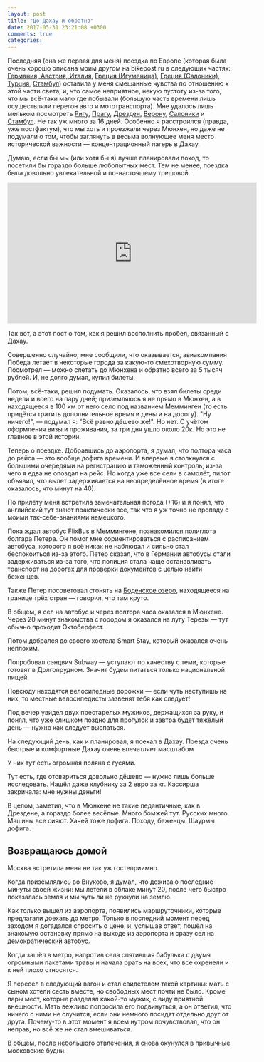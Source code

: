```yaml
---
layout: post
title: "До Дахау и обратно"
date: 2017-03-31 23:21:08 +0300
comments: true
categories:
---
```


Последняя (она же первая для меня) поездка по Европе (которая была очень хорошо описана моим другом на bikepost.ru в следующих частях:
[Германия, Австрия, Италия](https://bikepost.ru/blog/68990/Martovskij-tresh-pokhod-v-Evropu-2016-Germanija-Italija-Gretsija.html#cut),
[Греция (Игуменица)](https://bikepost.ru/blog/69159/Interesnye-epizody-martovskogo-tresh-pokhoda-v-Evropu-prokolotoe-koleso-i-russkij-mat.html),
[Греция (Салоники), Турция](https://bikepost.ru/blog/69052/Interesnye-epizody-martovskogo-tresh-pokhoda-v-Evropu-netrivialnyj-perekhod-iz-Gretsii-v-Turtsiju.html),
[Стамбул](https://bikepost.ru/blog/69163/Martovskij-tresh-pokhod-v-Evropu-Stambul.html)) оставила у меня смешанные чувства по отношению к этой части света, и, что самое неприятное, некую пустоту из-за того, что мы всё-таки мало где побывали (большую часть времени лишь осуществляли перегон авто и мототранспорта).
Мне удалось лишь мельком посмотреть
[Ригу](https://vk.com/album11722643_231759026),
[Прагу](https://vk.com/album11722643_232374914),
[Дрезден](https://vk.com/album11722643_232376154),
[Верону](https://vk.com/album11722643_232376341),
[Салоники](https://vk.com/album11722643_232389387)
и [Стамбул](https://vk.com/album11722643_232389472).
Не так уж много за 16 дней.
Особенно я расстроился (правда, уже постфактум), что мы хоть и проезжали через Мюнхен, но даже не подумали о том, чтобы заглянуть в весьма волнующее меня место исторической важности — концентрационный лагерь в Дахау.

Думаю, если бы мы (или хотя бы я) лучше планировали поход, то посетили бы гораздо больше любопытных мест.
Тем не менее, поездка была довольно увлекательной и по-настоящему трешовой.

<iframe width="560" height="315" src="https://www.youtube.com/embed/yCGrEV5FL7I" frameborder="0" allowfullscreen></iframe>

Так вот, а этот пост о том, как я решил восполнить пробел, связанный с Дахау.

Совершенно случайно, мне сообщили, что оказывается, авиакомпания Победа летает в некоторые города за какую-то смехотворную сумму.
Посмотрел — можно слетать до Мюнхена и обратно всего за 5 тысяч рублей.
И, не долго думая, купил билеты.

Потом, всё-таки, решил подумать.
Оказалось, что взял билеты среди недели и всего на пару дней; приземляюсь я не прямо в Мюнхен, а в находящееся в 100 км от него село под названием Мемминген (то есть придётся тратить дополнительное время и деньги на дорогу).
"Ну ничего!", — подумал я: "Всё равно дёшево же!".
Но нет.
С учётом оформления визы и проживания, за три дня ушло около 20к.
Но это не главное в этой истории.

Теперь о поездке.
Добравшись до аэропорта, я думал, что полтора часа до рейса — это вообще дофига времени.
И впервые я столкнулся с большими очередями на регистрацию и таможенный контроль, из-за чего я едва не опоздал на рейс.
Но когда уже все сели в самолёт, пилот объявил, что вылет задерживается на неопределённое время (в итоге оказалось, что минут на 40).

По прилёту меня встретила замечательная погода (+16) и я понял, что английский тут знают практически все, так что я уж точно не пропаду с моими так-себе-знаниями немецкого.

Пока ждал автобус FlixBus в Меммингене, познакомился полиглота болгара Петера.
Он помог мне сориентироваться с расписанием автобуса, которого я всё никак не наблюдал и сильно стал беспокоиться из-за этого.
Петер сказал, что в Германии автобусы стали задерживаться из-за того, что полиция стала чаще останавливать транспорт на дорогах для проверки документов с целью найти беженцев.

Также Петер посоветовал сгонять на [Боденское озеро](https://ru.wikipedia.org/wiki/%D0%91%D0%BE%D0%B4%D0%B5%D0%BD%D1%81%D0%BA%D0%BE%D0%B5_%D0%BE%D0%B7%D0%B5%D1%80%D0%BE), находящееся на границе трёх стран — говорил, что там круто.

В общем, я сел на автобус и через полтора часа оказался в Мюнхене.
Через 20 минут знакомства с городом я оказался на лугу Терезы — тут обычно проходит Октоберфест.

Потом добрался до своего хостела Smart Stay, который оказался очень неплохим.

Попробовал сэндвич Subway — уступают по качеству с теми, которые готовят в Долгопрудном.
Значит будем питаться только национальной пищей.

Повсюду находятся велосипедные дорожки — если чуть наступишь на них, то местные велосипедисты зазвенят тебя как следует!

Под вечер увидел двух престарелых мужиков, держащихся за руку, и понял, что уже слишком поздно для прогулок и завтра будет тяжёлый день — нужно как следует выспаться.

На следующий день, как и планировал, я поехал в Дахау.
Поезда очень быстрые и комфортные
Дахау очень впечатляет масштабом

У них тут есть огромная поляна с гусями.

Тут есть, где отовариться довольно дёшево — нужно лишь больше исследовать.
Нашёл даже клубнику за 2 евро за кг.
Кассирша закричала: мне нужны деньги!

В целом, заметил, что в Мюнхене не такие педантичные, как в Дрездене, а гораздо более весёлые.
Много бомжей тут.
Русских много.
Машины все сияют.
Хачей тоже дофига.
Походу, беженцы.
Шаурмы дофига.

## Возвращаюсь домой

Москва встретила меня не так уж гостеприимно.

Когда приземлялись во Внуково, я думал, что доживаю последние минуты своей жизни: мы летели в облаке минут 20, после чего быстро показалась земля и мы чуть ли не рухнули на землю.

Как только вышел из аэропорта, появились маршруточники, которые предлагали доехать до метро.
Только в последний момент перед заходом я догадался спросить о цене, и, услышав ответ, пошёл на знакомую остановку прямо на выходе из аэропорта и сразу сел на демократический автобус.

Когда зашёл в метро, напротив села спятившая бабулька с двумя огромными пакетами травы и начала орать на всех, что все охренели и к ней плохо относятся.

Я пересел в следующий вагон и стал свидетелем такой картины: мать с сыном хотели сесть вместе, но свободных мест почти не было.
Кроме пары мест, которые разделял какой-то мужик, с виду приятной внешности.
Мать вежливо попросила его подвинуться, а он ответил, что ничего с ними не случится, если они немного посидят отдельно друг от друга.
Почему-то в этот момент я всем нутром почувствовал, что он неправ, но всё же не стал вмешиваться.

В общем, после небольшого отвлечения, я снова окунулся в привычные московские будни.